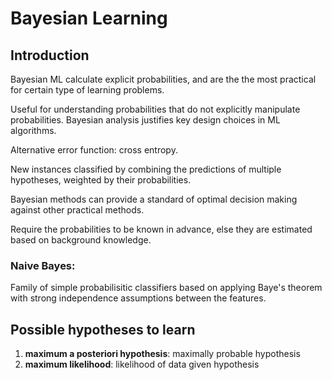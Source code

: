 # Bayesian Learning
## Introduction
Bayesian ML calculate explicit probabilities, and are the the most practical for certain type of learning problems.

Useful for understanding probabilities that do not explicitly manipulate probabilities.
Bayesian analysis justifies key design choices in ML algorithms.

Alternative error function: cross entropy.

New instances classified by combining the predictions of multiple hypotheses, weighted by their probabilities.

Bayesian methods can provide a standard of optimal decision making against other practical methods.


Require the probabilities to be known in advance, else they are estimated based on background knowledge.


### Naive Bayes:
Family of simple probabilisitic classifiers based on applying Baye's theorem with strong independence assumptions between the features.


## Possible hypotheses to learn
1. **maximum a posteriori hypothesis**: maximally probable hypothesis
2. **maximum likelihood**: likelihood of data given hypothesis
